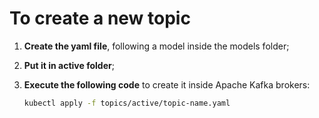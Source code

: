 # To create a new topic

1. **Create the yaml file**, following a model inside the models folder;

2. **Put it in active folder**;

3. **Execute the following code** to create it inside Apache Kafka brokers:
    ```bash
    kubectl apply -f topics/active/topic-name.yaml
    ```